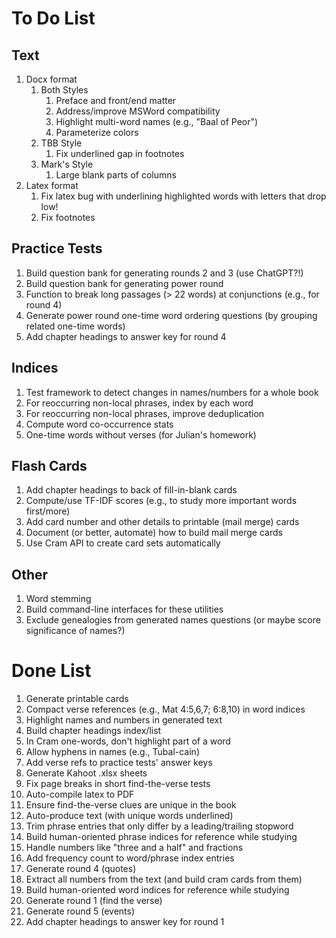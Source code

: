 # To Do List

## Text
1. Docx format
   1. Both Styles
      1. Preface and front/end matter
      2. Address/improve MSWord compatibility
      3. Highlight multi-word names (e.g., "Baal of Peor")
      4. Parameterize colors
   2. TBB Style
      1. Fix underlined gap in footnotes
   3. Mark's Style
      1. Large blank parts of columns
2. Latex format
   1. Fix latex bug with underlining highlighted words with letters that drop low!
   2. Fix footnotes

## Practice Tests
1. Build question bank for generating rounds 2 and 3 (use ChatGPT?!)
2. Build question bank for generating power round
3. Function to break long passages (> 22 words) at conjunctions (e.g., for round 4)
4. Generate power round one-time word ordering questions (by grouping related one-time words)
5. Add chapter headings to answer key for round 4

## Indices
1. Test framework to detect changes in names/numbers for a whole book
2. For reoccurring non-local phrases, index by each word
3. For reoccurring non-local phrases, improve deduplication
4. Compute word co-occurrence stats
5. One-time words without verses (for Julian's homework)

## Flash Cards
1. Add chapter headings to back of fill-in-blank cards
2. Compute/use TF-IDF scores (e.g., to study more important words first/more)
3. Add card number and other details to printable (mail merge) cards
4. Document (or better, automate) how to build mail merge cards
5. Use Cram API to create card sets automatically

## Other
1. Word stemming
2. Build command-line interfaces for these utilities
3. Exclude genealogies from generated names questions (or maybe score significance of names?)

# Done List
1. Generate printable cards
2. Compact verse references (e.g., Mat 4:5,6,7; 6:8,10) in word indices
3. Highlight names and numbers in generated text
4. Build chapter headings index/list
5. In Cram one-words, don't highlight part of a word
6. Allow hyphens in names (e.g., Tubal-cain)
7. Add verse refs to practice tests' answer keys
8. Generate Kahoot .xlsx sheets
9. Fix page breaks in short find-the-verse tests
10. Auto-compile latex to PDF
11. Ensure find-the-verse clues are unique in the book
12. Auto-produce text (with unique words underlined)
13. Trim phrase entries that only differ by a leading/trailing stopword
14. Build human-oriented phrase indices for reference while studying
15. Handle numbers like "three and a half" and fractions
16. Add frequency count to word/phrase index entries 
17. Generate round 4 (quotes)
18. Extract all numbers from the text (and build cram cards from them)
19. Build human-oriented word indices for reference while studying
20. Generate round 1 (find the verse)
21. Generate round 5 (events)
22. Add chapter headings to answer key for round 1
